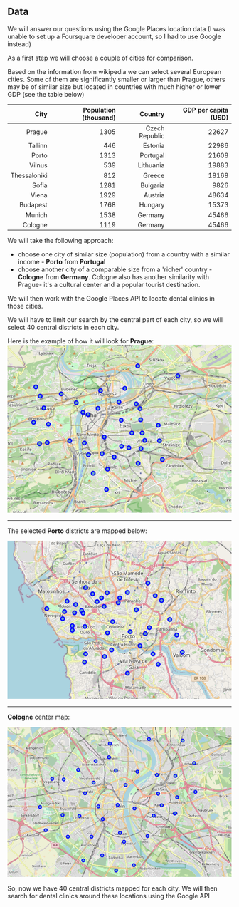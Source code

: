 ## Data

We will answer our questions using the Google Places location data (I was unable to set up a Foursquare developer account, so I had to use Google instead)

As a first step we will choose a couple of cities for comparison.

Based on the information from wikipedia we can select several European cities. Some of them are significantly smaller or larger than Prague, others may be of similar size but located in countries with much higher or lower GDP (see the table below)

|         City | Population (thousand) |        Country | GDP per capita (USD) |
|-------------:|----------------------:|---------------:|---------------------:|
|       Prague |                  1305 | Czech Republic |                22627 |
|      Tallinn |                   446 |        Estonia |                22986 |
|        Porto |                  1313 |       Portugal |                21608 |
|       Vilnus |                   539 |      Lithuania |                19883 |
| Thessaloniki |                   812 |         Greece |                18168 |
|        Sofia |                  1281 |       Bulgaria |                 9826 |
|        Viena |                  1929 |        Austria |                48634 |
|     Budapest |                  1768 |        Hungary |                15373 |
|       Munich |                  1538 |        Germany |                45466 |
|      Cologne |                  1119 |        Germany |                45466 |


We will take the following approach: 
- choose one city of similar size (population) from a country with a similar income - **Porto** from **Portugal**
- choose another city of a comparable size from a 'richer' country - **Cologne** from **Germany**. Cologne also has another similarity with Prague- it's a cultural center and a popular tourist destination.

We will then work with the Google Places API to locate dental clinics in those cities.

We will have to limit our search by the central part of each city, so we will select 40 central districts in each city.

Here is the example of how it will look for **Prague**:
![praha](https://github.com/ayloginov/Coursera_Capstone/blob/main/Final%20Project/praha.png)

---------------------------------------------------------
The selected **Porto** districts are mapped below:

![porto](https://github.com/ayloginov/Coursera_Capstone/blob/main/Final%20Project/porto.png)

----------------------------------------------------------
**Cologne** center map:

![koln](https://github.com/ayloginov/Coursera_Capstone/blob/main/Final%20Project/koln.png)

So, now we have 40 central districts mapped for each city.
We will then search for dental clinics around these locations using the Google API
